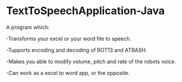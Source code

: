 # TextToSpeechApplication-Java

A program which:

  -Transforms your excel or your word file to speech.

  -Tupports encoding and decoding of ROT13 and ATBASH.

  -Makes you able to modify volume, pitch and rate of the robots voice.

  -Can work as a excel to word app, or the opposite.
